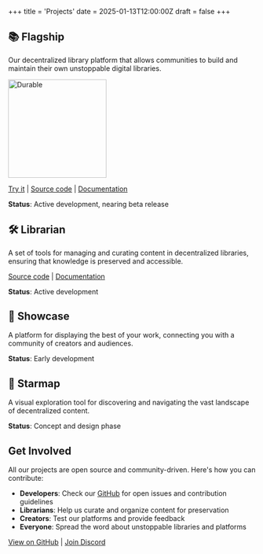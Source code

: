 +++
title = 'Projects'
date = 2025-01-13T12:00:00Z
draft = false
+++

## 📚 Flagship

Our decentralized library platform that allows communities to build and maintain their own unstoppable digital libraries.

<img src="/images/flagship-2025-07.png" alt="Durable" style="width: 200px; height: auto; display:inline" />


[Try it](https://ftwc.xyz) | [Source code](https://github.com/riffcc/flagship) | [Documentation](/docs/flagship)

**Status**: Active development, nearing beta release

## 🛠️ Librarian

A set of tools for managing and curating content in decentralized libraries, ensuring that knowledge is preserved and accessible.

[Source code](https://github.com/riffcc/librarian) | [Documentation](/docs/librarian)

**Status**: Active development

## 🎁 Showcase

A platform for displaying the best of your work, connecting you with a community of creators and audiences.

**Status**: Early development

## 🌌 Starmap

A visual exploration tool for discovering and navigating the vast landscape of decentralized content.


**Status**: Concept and design phase

## Get Involved

All our projects are open source and community-driven. Here's how you can contribute:

- **Developers**: Check our [GitHub](https://github.com/riffcc) for open issues and contribution guidelines
- **Librarians**: Help us curate and organize content for preservation
- **Creators**: Test our platforms and provide feedback
- **Everyone**: Spread the word about unstoppable libraries and platforms

[View on GitHub](https://github.com/riffcc) | [Join Discord](/contact)

<!--
## Upcoming Projects

### 🐉 Dragonfly
Infrastructure deployments made easy.

Metal, managed, whether physical or virtual.

[Source code](https://github.com/riffcc/dragonfly) | [Documentation](/docs/dragonfly)

**Status**: Active development

### 🔧 Nebula

Manage Kubo and IPFS Cluster deployments with ease.

Nebula simplifies the process of running and maintaining highly available IPFS.

[Source code](https://github.com/riffcc/nebula) | [Documentation](/docs/nebula)

**Status**: Early prototype

### 🌊 River

An implementation of the Time Addressable Media Store API (TAMS). 

**Status**: Early prototype
-->